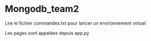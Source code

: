 # Mongodb_team2

Lire le fichier commandes.txt pour lancer un environnement virtuel

Les pages sont appelées depuis app.py
